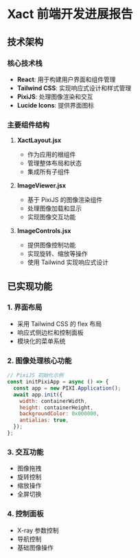 # Xact 前端开发进展报告

## 技术架构

### 核心技术栈
- **React**: 用于构建用户界面和组件管理
- **Tailwind CSS**: 实现响应式设计和样式管理
- **PixiJS**: 处理图像渲染和交互
- **Lucide Icons**: 提供界面图标

### 主要组件结构

1. **XactLayout.jsx**
   - 作为应用的根组件
   - 管理整体布局和状态
   - 集成所有子组件

2. **ImageViewer.jsx**
   - 基于 PixiJS 的图像渲染组件
   - 处理图像加载和显示
   - 实现图像交互功能

3. **ImageControls.jsx**
   - 提供图像控制功能
   - 实现旋转、缩放等操作
   - 使用 Tailwind 实现响应式设计

## 已实现功能

### 1. 界面布局
- 采用 Tailwind CSS 的 flex 布局
- 响应式侧边栏和控制面板
- 模块化的菜单系统

### 2. 图像处理核心功能
```javascript
// PixiJS 初始化示例
const initPixiApp = async () => {
  const app = new PIXI.Application();
  await app.init({
    width: containerWidth,
    height: containerHeight,
    backgroundColor: 0x000000,
    antialias: true,
  });
};
```

### 3. 交互功能
- 图像拖拽
- 旋转控制
- 缩放操作
- 全屏切换

### 4. 控制面板
- X-ray 参数控制
- 导航控制
- 基础图像操作


